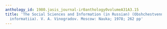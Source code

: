 ```yaml
---
anthology_id: 1980.jasis_journal-ir0anthology0volumeA31A3.15
title: 'The Social Sciences and Information (in Russian) (Obshchestvennye nauki i
  informatiia). V. A. Vinogradov. Moscow: Nauka; 1978; 262 pp'
---
```

